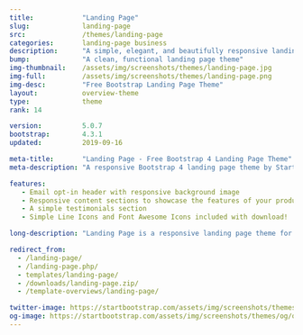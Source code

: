 ```yaml
---
title:            "Landing Page"
slug:             landing-page
src:              /themes/landing-page
categories:       landing-page business
description:      "A simple, elegant, and beautifully responsive landing page theme for Bootstrap 4 websites"
bump:             "A clean, functional landing page theme"
img-thumbnail:    /assets/img/screenshots/themes/landing-page.jpg
img-full:         /assets/img/screenshots/themes/landing-page.png
img-desc:         "Free Bootstrap Landing Page Theme"
layout:           overview-theme
type:             theme
rank: 14

version:          5.0.7
bootstrap:        4.3.1
updated:          2019-09-16

meta-title:       "Landing Page - Free Bootstrap 4 Landing Page Theme"
meta-description: "A responsive Bootstrap 4 landing page theme by Start Bootstrap. All Start Bootstrap templates are free to download and open source."

features:
   - Email opt-in header with responsive background image
   - Responsive content sections to showcase the features of your product or service
   - A simple testimonials section
   - Simple Line Icons and Font Awesome Icons included with download!

long-description: "Landing Page is a responsive landing page theme for Bootstrap 4."

redirect_from:
  - /landing-page/
  - /landing-page.php/
  - templates/landing-page/
  - /downloads/landing-page.zip/
  - /template-overviews/landing-page/

twitter-image: https://startbootstrap.com/assets/img/screenshots/themes/twitter/twitter-landing-page.png
og-image: https://startbootstrap.com/assets/img/screenshots/themes/og/og-landing-page.png
---
```

